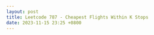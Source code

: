 ```yaml
---
layout: post
title: Leetcode 787 - Cheapest Flights Within K Stops
date: 2023-11-15 23:25 +0800
---
```

